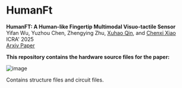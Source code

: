 # HumanFt

<b>HumanFT: A Human-like Fingertip Multimodal Visuo-tactile Sensor</b> <br>
Yifan Wu, Yuzhou Chen,
Zhengying Zhu,
[Xuhao Qin](https://github.com/helloXqin), and
[Chenxi Xiao](https://scholar.google.com/citations?user=Qhiy3doAAAAJ&hl=en) <br>
ICRA' 2025<br>
[Arxiv Paper](https://arxiv.org/abs/2410.10353) 

**This repository contains the hardware source files for the paper:**

![image](https://github.com/helloXqin/HumanFt/blob/0b3bc9f11df3e87055748783cf8908fc62e14892/figure/overview%20design.png)

Contains structure files and circuit files.
